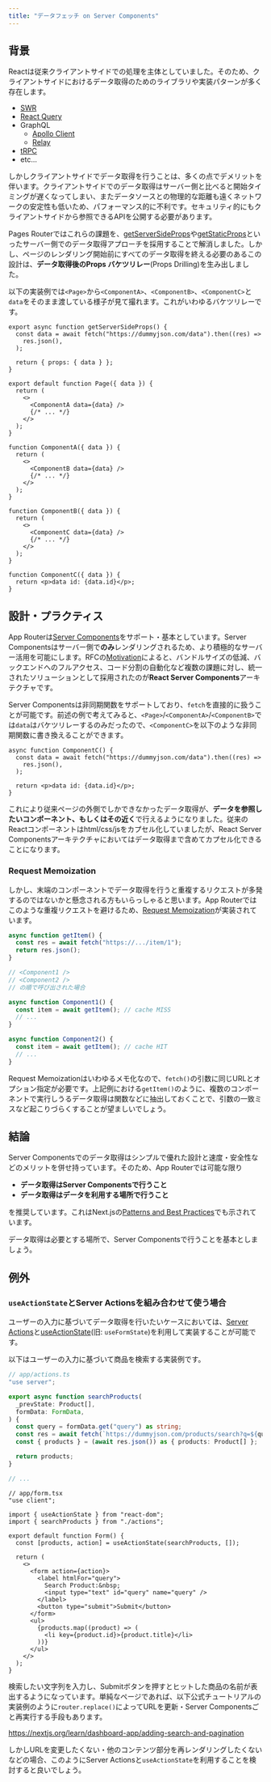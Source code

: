 ```yaml
---
title: "データフェッチ on Server Components"
---
```


## 背景

Reactは従来クライアントサイドでの処理を主体としていました。そのため、クライアントサイドにおけるデータ取得のためのライブラリや実装パターンが多く存在します。

- [SWR](https://swr.vercel.app/)
- [React Query](https://react-query.tanstack.com/)
- GraphQL
  - [Apollo Client](https://www.apollographql.com/docs/react/)
  - [Relay](https://relay.dev/)
- [tRPC](https://trpc.io/)
- etc...

しかしクライアントサイドでデータ取得を行うことは、多くの点でデメリットを伴います。クライアントサイドでのデータ取得はサーバー側と比べると開始タイミングが遅くなってしまい、またデータソースとの物理的な距離も遠くネットワークの安定性も低いため、パフォーマンス的に不利です。セキュリティ的にもクライアントサイドから参照できるAPIを公開する必要があります。

Pages Routerではこれらの課題を、[getServerSideProps](https://nextjs.org/docs/pages/building-your-application/data-fetching/get-server-side-props)や[getStaticProps](https://nextjs.org/docs/pages/building-your-application/data-fetching/get-static-props)といったサーバー側でのデータ取得アプローチを採用することで解消しました。しかし、ページのレンダリング開始前にすべてのデータ取得を終える必要のあるこの設計は、**データ取得後のProps バケツリレー**(Props Drilling)を生み出しました。

以下の実装例では`<Page>`から`<ComponentA>`、`<ComponentB>`、`<ComponentC>`と`data`をそのまま渡している様子が見て撮れます。これがいわゆるバケツリレーです。

```tsx
export async function getServerSideProps() {
  const data = await fetch("https://dummyjson.com/data").then((res) =>
    res.json(),
  );

  return { props: { data } };
}

export default function Page({ data }) {
  return (
    <>
      <ComponentA data={data} />
      {/* ... */}
    </>
  );
}

function ComponentA({ data }) {
  return (
    <>
      <ComponentB data={data} />
      {/* ... */}
    </>
  );
}

function ComponentB({ data }) {
  return (
    <>
      <ComponentC data={data} />
      {/* ... */}
    </>
  );
}

function ComponentC({ data }) {
  return <p>data id: {data.id}</p>;
}
```

## 設計・プラクティス

App Routerは[Server Components](https://nextjs.org/docs/app/building-your-application/rendering/server-components)をサポート・基本としています。Server Componentsはサーバー側で**のみ**レンダリングされるため、より積極的なサーバー活用を可能にします。RFCの[Motivation](https://github.com/reactjs/rfcs/blob/main/text/0188-server-components.md#motivation)によると、バンドルサイズの低減、バックエンドへのフルアクセス、コード分割の自動化など複数の課題に対し、統一されたソリューションとして採用されたのが**React Server Components**アーキテクチャです。

Server Componentsは非同期関数をサポートしており、`fetch`を直接的に扱うことが可能です。前述の例で考えてみると、`<Page>`/`<ComponentA>`/`<ComponentB>`では`data`はバケツリレーするのみだったので、`<ComponentC>`を以下のような非同期関数に書き換えることができます。

```tsx
async function ComponentC() {
  const data = await fetch("https://dummyjson.com/data").then((res) =>
    res.json(),
  );

  return <p>data id: {data.id}</p>;
}
```

これにより従来ページの外側でしかできなかったデータ取得が、**データを参照したいコンポーネント、もしくはその近く**で行えるようになりました。従来のReactコンポーネントはhtml/css/jsをカプセル化していましたが、React Server Componentsアーキテクチャにおいてはデータ取得まで含めてカプセル化できることになります。

### Request Memoization

しかし、末端のコンポーネントでデータ取得を行うと重複するリクエストが多発するのではないかと懸念される方もいらっしゃると思います。App Routerではこのような重複リクエストを避けるため、[Request Memoization](https://nextjs.org/docs/app/building-your-application/caching#request-memoization)が実装されています。

```ts
async function getItem() {
  const res = await fetch("https://.../item/1");
  return res.json();
}

// <Component1 />
// <Component2 />
// の順で呼び出された場合

async function Component1() {
  const item = await getItem(); // cache MISS
  // ...
}

async function Component2() {
  const item = await getItem(); // cache HIT
  // ...
}
```

Request Memoizationはいわゆるメモ化なので、`fetch()`の引数に同じURLとオプション指定が必要です。上記例における`getItem()`のように、複数のコンポーネントで実行しうるデータ取得は関数などに抽出しておくことで、引数の一致ミスなど起こりづらくすることが望ましいでしょう。

## 結論

Server Componentsでのデータ取得はシンプルで優れた設計と速度・安全性などのメリットを併せ持っています。そのため、App Routerでは可能な限り

- **データ取得はServer Componentsで行うこと**
- **データ取得はデータを利用する場所で行うこと**

を推奨しています。これはNext.jsの[Patterns and Best Practices](https://nextjs.org/docs/app/building-your-application/data-fetching/patterns#fetching-data-on-the-server)でも示されています。

データ取得は必要とする場所で、Server Componentsで行うことを基本としましょう。

## 例外

### `useActionState`とServer Actionsを組み合わせて使う場合

ユーザーの入力に基づいてデータ取得を行いたいケースにおいては、[Server Actions](https://nextjs.org/docs/app/building-your-application/data-fetching/server-actions-and-mutations)と[useActionState](https://react.dev/reference/react/useActionState)(旧: `useFormState`)を利用して実装することが可能です。

以下はユーザーの入力に基づいて商品を検索する実装例です。

```ts
// app/actions.ts
"use server";

export async function searchProducts(
  _prevState: Product[],
  formData: FormData,
) {
  const query = formData.get("query") as string;
  const res = await fetch(`https://dummyjson.com/products/search?q=${query}`);
  const { products } = (await res.json()) as { products: Product[] };

  return products;
}

// ...
```

```tsx
// app/form.tsx
"use client";

import { useActionState } from "react-dom";
import { searchProducts } from "./actions";

export default function Form() {
  const [products, action] = useActionState(searchProducts, []);

  return (
    <>
      <form action={action}>
        <label htmlFor="query">
          Search Product:&nbsp;
          <input type="text" id="query" name="query" />
        </label>
        <button type="submit">Submit</button>
      </form>
      <ul>
        {products.map((product) => (
          <li key={product.id}>{product.title}</li>
        ))}
      </ul>
    </>
  );
}
```

検索したい文字列を入力し、Submitボタンを押すとヒットした商品の名前が表出するようになっています。単純なページであれば、以下公式チュートリアルの実装例のように`router.replace()`によってURLを更新・Server Componentsごと再実行する手段もあります。

https://nextjs.org/learn/dashboard-app/adding-search-and-pagination

しかしURLを変更したくない・他のコンテンツ部分を再レンダリングしたくないなどの場合、このようにServer Actionsと`useActionState`を利用することを検討すると良いでしょう。
